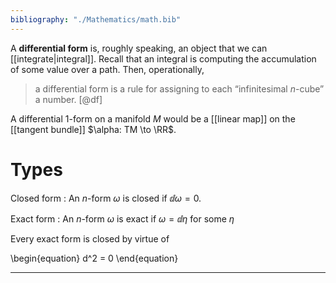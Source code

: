 ```yaml
---
bibliography: "./Mathematics/math.bib"
---
```


A **differential form** is, roughly speaking, an object that we can [[integrate|integral]]. Recall that an integral is computing the accumulation of some value over a path. Then, operationally,

> a differential form is a rule for assigning to each “infinitesimal $n$-cube” a number. [@df]

A differential 1-form on a manifold $M$ would be a [[linear map]] on the [[tangent bundle]] $\alpha: TM \to \RR$.

# Types

Closed form
: An $n$-form $\omega$ is closed if $\dd{\omega} = 0$.

Exact form
: An $n$-form $\omega$ is exact if $\omega = \dd{\eta}$ for some $\eta$


Every exact form is closed by virtue of 

\begin{equation}
d^2 = 0
\end{equation}

---